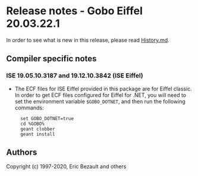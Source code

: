 # Release notes - Gobo Eiffel 20.03.22.1

In order to see what is new in this release, please read [History.md](./History.md).

## Compiler specific notes

### ISE 19.05.10.3187 and 19.12.10.3842 (ISE Eiffel)

* The ECF files for ISE Eiffel provided in this package are for
  Eiffel classic. In order to get ECF files configured for Eiffel
  for .NET, you will need to set the environment variable
  `$GOBO_DOTNET`, and then run the following commands:

		set GOBO_DOTNET=true
		cd %GOBO%
		geant clobber
		geant install

## Authors

Copyright (c) 1997-2020, Eric Bezault and others
